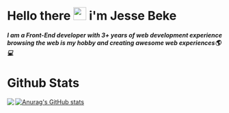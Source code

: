 
# Hello there <img src="https://raw.githubusercontent.com/MartinHeinz/MartinHeinz/master/wave.gif" width="30px"> i'm Jesse Beke
##### I am a Front-End developer with 3+ years of web development experience browsing the web is my hobby and creating awesome web experiences🌎💻

# Github Stats
[![Anurag's GitHub stats](https://github-readme-stats.vercel.app/api?username=codejesse)](https://github.com/codejesse/github-readme-stats)
<img align="left" src="https://github-readme-stats.vercel.app/api/top-langs/?username=codejesse&theme=<THEME_NAME>" />


<!--
**codejesse/codejesse** is a ✨ _special_ ✨ repository because its `README.md` (this file) appears on your GitHub profile.

Here are some ideas to get you star

- 🔭 I’m currently working on ...
- 🌱 I’m currently learning ...
- 👯 I’m looking to collaborate on ...
-..Ask my name
- 💬 Ask me about ...
- 📫 How to reach me: ...
- 😄 Pronouns: ...
- ⚡ Fun fact: ...
-->
